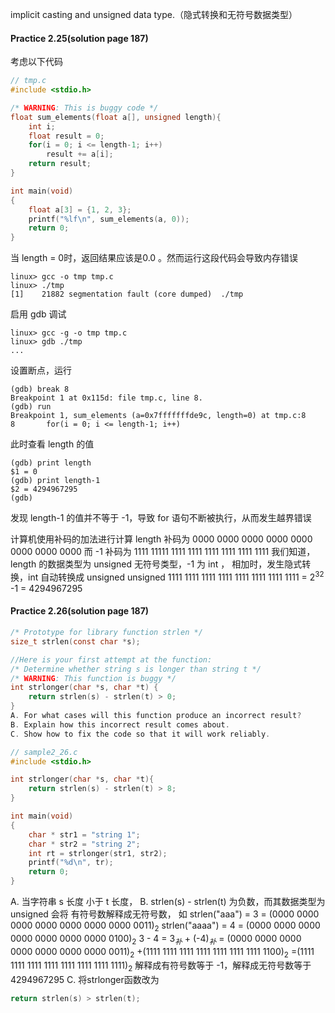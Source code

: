 implicit casting and unsigned data type.（隐式转换和无符号数据类型）
#### Practice 2.25(solution page 187)
考虑以下代码
```C
// tmp.c
#include <stdio.h>

/* WARNING: This is buggy code */
float sum_elements(float a[], unsigned length){
    int i;
    float result = 0;
    for(i = 0; i <= length-1; i++)
        result += a[i];
    return result;
}

int main(void)
{
    float a[3] = {1, 2, 3};
    printf("%lf\n", sum_elements(a, 0));
    return 0;
}
```

当 length = 0时，返回结果应该是0.0 。然而运行这段代码会导致内存错误
```shell
linux> gcc -o tmp tmp.c
linux> ./tmp
[1]    21882 segmentation fault (core dumped)  ./tmp
```

启用 gdb 调试
```shell
linux> gcc -g -o tmp tmp.c
linux> gdb ./tmp
...
```

设置断点，运行
```shell
(gdb) break 8
Breakpoint 1 at 0x115d: file tmp.c, line 8.
(gdb) run
Breakpoint 1, sum_elements (a=0x7fffffffde9c, length=0) at tmp.c:8
8	    for(i = 0; i <= length-1; i++)
```

此时查看 length 的值
```shell
(gdb) print length
$1 = 0
(gdb) print length-1
$2 = 4294967295
(gdb)
```

发现 length-1 的值并不等于 -1，导致 for 语句不断被执行，从而发生越界错误

计算机使用补码的加法进行计算
length 补码为  0000 0000 0000 0000 0000 0000 0000 0000
而  -1  补码为   1111   11111   1111   1111   1111   1111   1111   1111
我们知道，length 的数据类型为 unsigned 无符号类型，-1 为 int ，
相加时，发生隐式转换，int 自动转换成 unsigned 
unsigned 1111 1111 1111 1111 1111 1111 1111 1111 = 2$^{32}$ -1 = 4294967295

#### Practice 2.26(solution page 187)

```C
/* Prototype for library function strlen */
size_t strlen(const char *s);

//Here is your first attempt at the function:
/* Determine whether string s is longer than string t */
/* WARNING: This function is buggy */
int strlonger(char *s, char *t) {
    return strlen(s) - strlen(t) > 0;
}
A. For what cases will this function produce an incorrect result?
B. Explain how this incorrect result comes about.
C. Show how to fix the code so that it will work reliably.
```

```C
// sample2_26.c
#include <stdio.h>

int strlonger(char *s, char *t){
    return strlen(s) - strlen(t) > 8;
}

int main(void)
{
    char * str1 = "string 1";
    char * str2 = "string 2";
    int rt = strlonger(str1, str2);
    printf("%d\n", tr);
    return 0;
}
```
A. 当字符串 s 长度 小于 t 长度，
B. strlen(s) - strlen(t) 为负数，而其数据类型为 unsigned
会将 有符号数解释成无符号数，
如 strlen("aaa") = 3 = (0000 0000 0000 0000 0000 0000 0000 0011)$_2$
  strlen("aaaa") = 4 = (0000 0000 0000 0000 0000 0000 0000 0100)$_2$
 3 - 4 = 3$_补$ + (-4)$_补$ =
    (0000 0000 0000 0000 0000 0000 0000 0011)$_2$
  +(1111   1111   1111   1111   1111   1111   1111   1100)$_2$
  =(1111   1111   1111   1111   1111   1111   1111   1111)$_2$
  解释成有符号数等于 -1，解释成无符号数等于 4294967295
C. 将strlonger函数改为
  ```C
return strlen(s) > strlen(t);
```